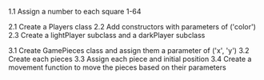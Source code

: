 1.1 Assign a number to each square 1-64

2.1 Create a Players class
    2.2 Add constructors with parameters of ('color')
    2.3 Create a lightPlayer subclass and a darkPlayer subclass

3.1 Create GamePieces class and assign them a parameter of ('x', 'y')
    3.2 Create each pieces 
    3.3 Assign each piece and initial position
    3.4 Create a movement function to move the pieces based on their parameters
